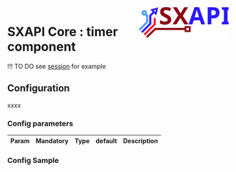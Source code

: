 <img align="right" height="70" src="https://raw.githubusercontent.com/startxfr/sxapi-core/master/docs/assets/logo.svg?sanitize=true">

# SXAPI Core : timer component

!!! TO DO see [session](session.md) for example

## Configuration

xxxx

### Config parameters

| Param           | Mandatory | Type | default | Description
|-----------------|:---------:|:----:|---------|---------------


### Config Sample

```javascript

```